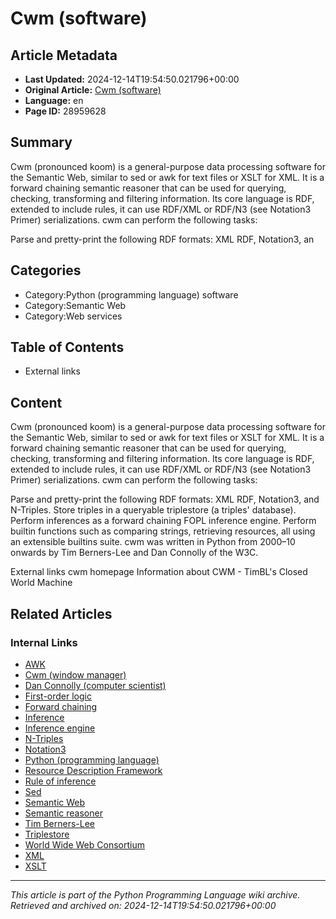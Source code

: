 # Cwm (software)

## Article Metadata

- **Last Updated:** 2024-12-14T19:54:50.021796+00:00
- **Original Article:** [Cwm (software)](https://en.wikipedia.org/wiki/Cwm_(software))
- **Language:** en
- **Page ID:** 28959628

## Summary

Cwm (pronounced koom) is a general-purpose data processing software for the Semantic Web, similar to sed or awk for text files or XSLT for XML. It is a forward chaining semantic reasoner that can be used for querying, checking, transforming and filtering information.  Its core language is RDF, extended to include rules, it can use RDF/XML or RDF/N3 (see Notation3 Primer) serializations.
cwm can perform the following tasks:

Parse and pretty-print the following RDF formats: XML RDF, Notation3, an

## Categories

- Category:Python (programming language) software
- Category:Semantic Web
- Category:Web services

## Table of Contents

- External links

## Content

Cwm (pronounced koom) is a general-purpose data processing software for the Semantic Web, similar to sed or awk for text files or XSLT for XML. It is a forward chaining semantic reasoner that can be used for querying, checking, transforming and filtering information.  Its core language is RDF, extended to include rules, it can use RDF/XML or RDF/N3 (see Notation3 Primer) serializations.
cwm can perform the following tasks:

Parse and pretty-print the following RDF formats: XML RDF, Notation3, and N-Triples.
Store triples in a queryable triplestore (a triples' database).
Perform inferences as a forward chaining FOPL inference engine.
Perform builtin functions such as comparing strings, retrieving resources, all using an extensible builtins suite.
cwm was written in Python from 2000–10 onwards by Tim Berners-Lee and Dan Connolly of the W3C.

External links
cwm homepage
Information about CWM - TimBL's Closed World Machine

## Related Articles

### Internal Links

- [AWK](https://en.wikipedia.org/wiki/AWK)
- [Cwm (window manager)](https://en.wikipedia.org/wiki/Cwm_(window_manager))
- [Dan Connolly (computer scientist)](https://en.wikipedia.org/wiki/Dan_Connolly_(computer_scientist))
- [First-order logic](https://en.wikipedia.org/wiki/First-order_logic)
- [Forward chaining](https://en.wikipedia.org/wiki/Forward_chaining)
- [Inference](https://en.wikipedia.org/wiki/Inference)
- [Inference engine](https://en.wikipedia.org/wiki/Inference_engine)
- [N-Triples](https://en.wikipedia.org/wiki/N-Triples)
- [Notation3](https://en.wikipedia.org/wiki/Notation3)
- [Python (programming language)](https://en.wikipedia.org/wiki/Python_(programming_language))
- [Resource Description Framework](https://en.wikipedia.org/wiki/Resource_Description_Framework)
- [Rule of inference](https://en.wikipedia.org/wiki/Rule_of_inference)
- [Sed](https://en.wikipedia.org/wiki/Sed)
- [Semantic Web](https://en.wikipedia.org/wiki/Semantic_Web)
- [Semantic reasoner](https://en.wikipedia.org/wiki/Semantic_reasoner)
- [Tim Berners-Lee](https://en.wikipedia.org/wiki/Tim_Berners-Lee)
- [Triplestore](https://en.wikipedia.org/wiki/Triplestore)
- [World Wide Web Consortium](https://en.wikipedia.org/wiki/World_Wide_Web_Consortium)
- [XML](https://en.wikipedia.org/wiki/XML)
- [XSLT](https://en.wikipedia.org/wiki/XSLT)

---
_This article is part of the Python Programming Language wiki archive._
_Retrieved and archived on: 2024-12-14T19:54:50.021796+00:00_